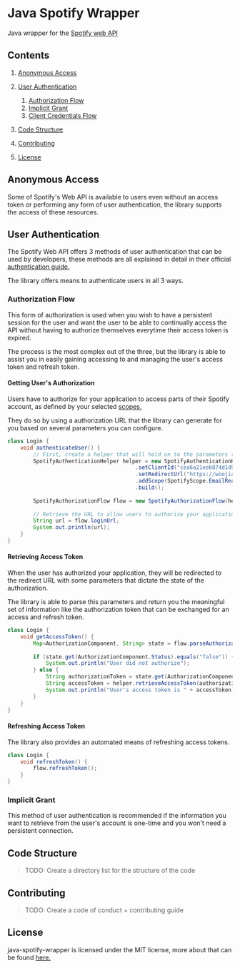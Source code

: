 # Java Spotify Wrapper
Java wrapper for the [Spotify web API](https://developer.spotify.com/documentation/web-api/)

## Contents

1. [Anonymous Access](https://github.com/woojiahao/java-spotify-wrapper#anonymous-access)
2. [User Authentication](https://github.com/woojiahao/java-spotify-wrapper#user-authentication)
  
    1. [Authorization Flow](https://github.com/woojiahao/java-spotify-wrapper#authorization-flow)
    2. [Implicit Grant](https://github.com/woojiahao/java-spotify-wrapper#implicit-grant)
    3. [Client Credentials Flow](https://github.com/woojiahao/java-spotify-wrapper#client-credentials-flow)

3. [Code Structure](https://github.com/woojiahao/java-spotify-wrapper#code-structure)
4. [Contributing](https://github.com/woojiahao/java-spotify-wrapper#contributing)
5. [License](https://github.com/woojiahao/java-spotify-wrapper#license)

## Anonymous Access
Some of Spotify's Web API is available to users even without an access token or performing any form of user authentication,
the library supports the access of these resources.

## User Authentication
The Spotify Web API offers 3 methods of user authentication that can be used by developers, these methods are all explained
in detail in their official [authentication guide.](https://developer.spotify.com/documentation/general/guides/authorization-guide/)

The library offers means to authenticate users in all 3 ways. 

### Authorization Flow
This form of authorization is used when you wish to have a persistent session for the user and want the user to be 
able to continually access the API without having to authorize themselves everytime their access token is expired.

The process is the most complex out of the three, but the library is able to assist you in easily gaining accessing to and
managing the user's access token and refresh token.

#### Getting User's Authorization
Users have to authorize for your application to access parts of their Spotify account, as defined by your selected 
[scopes.](https://developer.spotify.com/documentation/general/guides/scopes/)

They do so by using a authorization URL that the library can generate for you based on several parameters you can configure.

```java
class Login {
	void authenticateUser() {
		// First, create a helper that will hold on to the parameters to be used
        SpotifyAuthenticationHelper helper = new SpotifyAuthenticationHelper.Builder()
        								.setClientId("cea6a21eeb874d1d91dbaaccce0996f3")
        								.setRedirectUrl("https://woojiahao.github.io")
        								.addScope(SpotifyScope.EmailRead)
        								.build();
        
        SpotifyAuthorizationFlow flow = new SpotifyAuthorizationFlow(helper);
        
        // Retrieve the URL to allow users to authorize your application
        String url = flow.loginUrl;
        System.out.println(url);
	}
}
```

#### Retrieving Access Token
When the user has authorized your application, they will be redirected to the redirect URL with some parameters that dictate the state of the authorization.

The library is able to parse this parameters and return you the meaningful set of information like the authorization token that can be exchanged for an access and refresh token.

```java
class Login {
	void getAccessToken() {
		Map<AuthorizationComponent, String> state = flow.parseAuthorization("https://woojiahao.github.io/<parameters>");
        
        if (state.get(AuthorizationComponent.Status).equals("false")) {
        	System.out.println("User did not authorize");
        } else {	
        	String authorizationToken = state.get(AuthorizationComponent.Token);	
        	String accessToken = helper.retrieveAccessToken(authorizationToken);
        	System.out.println("User's access token is " + accessToken);
        }
	}
}
```

#### Refreshing Access Token
The library also provides an automated means of refreshing access tokens.

```java
class Login {
	void refreshToken() {
		flow.refreshToken();
	}
}
```

### Implicit Grant
This method of user authentication is recommended if the information you want to retrieve from the user's account is one-time and you won't need a persistent connection.

## Code Structure
> TODO: Create a directory list for the structure of the code

## Contributing
> TODO: Create a code of conduct + contributing guide

## License
java-spotify-wrapper is licensed under the MIT license, more about that can be found [here.](https://opensource.org/licenses/MIT)